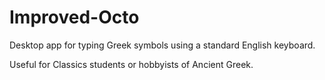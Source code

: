 # Improved-Octo
Desktop app for typing Greek symbols using a standard English keyboard.

Useful for Classics students or hobbyists of Ancient Greek.
